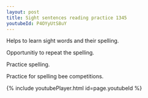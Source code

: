 ```yaml
---
layout: post
title: Sight sentences reading practice 1345
youtubeId: P4OYyUtS8uY
---
```

 
 
Helps to learn sight words and their spelling.

Opportunitiy to repeat the spelling. 

Practice spelling. 
 
Practice for spelling bee competitions. 
 
{% include youtubePlayer.html id=page.youtubeId %}
 
 

